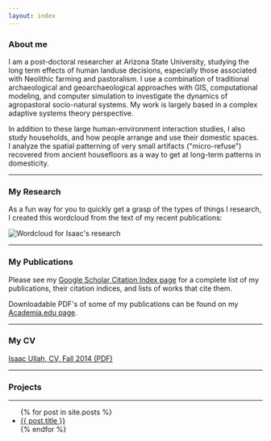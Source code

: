 ```yaml
---
layout: index
---
```

###  About me

I am a post-doctoral researcher at Arizona State University, studying the long term effects of human landuse decisions, especially those associated with Neolithic farming and pastoralism. I use a combination of traditional archaeological and geoarchaeological approaches with GIS, computational modeling, and computer simulation to investigate the dynamics of agropastoral socio-natural systems. My work is largely based in a complex adaptive systems theory perspective.

In addition to these large human-environment interaction studies, I also study households, and how people arrange and use their domestic spaces. I analyze the spatial patterning of very small artifacts ("micro-refuse") recovered from ancient housefloors as a way to get at long-term patterns in domesticity.

* * *

###  My Research

As a fun way for you to quickly get a grasp of the types of things I research, I created this wordcloud from the text of my recent publications:

![Wordcloud for Isaac's research][1]

* * *

###  My Publications

Please see my [Google Scholar Citation Index page][2] for a complete list of my publications, their citation indices, and lists of works that cite them.

Downloadable PDF's of some of my publications can be found on my [Academia.edu page][3].

* * *

###  My CV

[Isaac Ullah, CV, Fall 2014 (PDF)][4]

* * *

###  Projects

* * *

[1]: http://isaacullah.github.io/images/total_wordcloud.png
[2]: http://scholar.google.com/citations?hl=en&user=Rrg5NlUAAAAJ
[3]: https://asu.academia.edu/IsaacUllah
[4]: http://isaacullah.github.io/pdf/Isaac_Ullah_CV.pdf

<ul>
  {% for post in site.posts %}
    <li>
      <a href="{{ post.url }}">{{ post.title }}</a>
    </li>
  {% endfor %}
</ul>
